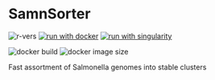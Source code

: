 # SamnSorter

![r-vers](https://img.shields.io/badge/%20-v4.2.3-gray?labelColor=blue&logo=R)
[![run with docker](https://img.shields.io/badge/run%20with-docker-0db7ed?labelColor=000000&logo=docker)](https://www.docker.com/)
[![run with singularity](https://img.shields.io/badge/run%20with-singularity-1d355c.svg?labelColor=000000)](https://sylabs.io/docs/)

![docker build](https://github.com/jimmyliu1326/SamnSorter/actions/workflows/docker-img.yml/badge.svg)
![docker image size](https://img.shields.io/docker/image-size/jimmyliu1326/samnsorter)

Fast assortment of Salmonella genomes into stable clusters

